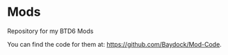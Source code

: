 # Mods

Repository for my BTD6 Mods

You can find the code for them at: https://github.com/Baydock/Mod-Code.
